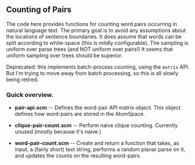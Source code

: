 Counting of Pairs
-----------------
The code here provides functions for counting word pairs occurring in
natural language text.  The primary goal is to avoid any assumptions
about the locations of sentence boundaries. It does assume that words
can be split according to white-space (this is mildly configurable).
The sampling is uniform over parse trees (and NOT uniform over pairs!)
It seems that uniform sampling over trees should be superior.

Deprecated: this implements batch-process counting, using the `matrix` API.
But I'm trying to move away from batch processing, so this is all slowly
being retired.

### Quick overview.

* __pair-api.scm__ -- Defines the word-pair API matrix object. This
    object defines how word-pairs are stored in the AtomSpace.

* __clique-pair-count.scm__ -- Perform naive clique counting. Currently
    unused (mostly because it's naive.)

* __word-pair-count.scm__ -- Create and return a function that takes,
    as input, a (fairly short) text string, performs a random planar
    parse on it, and updates the counts on the resulting word-pairs.

